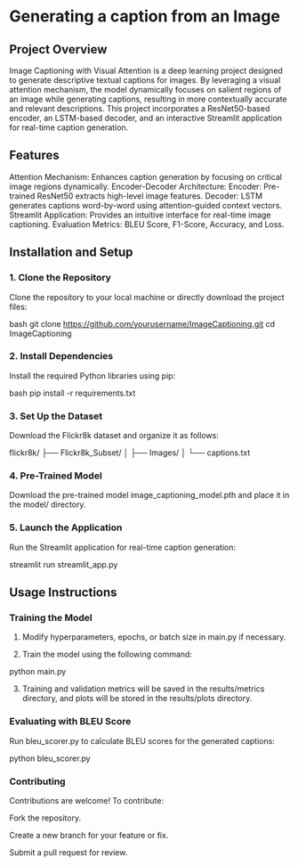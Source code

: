 # Generating a caption from an Image


## Project Overview


Image Captioning with Visual Attention is a deep learning project designed to generate descriptive textual captions for images. By leveraging a visual attention mechanism, the model dynamically focuses on salient regions of an image while generating captions, resulting in more contextually accurate and relevant descriptions. This project incorporates a ResNet50-based encoder, an LSTM-based decoder, and an interactive Streamlit application for real-time caption generation.


## Features

Attention Mechanism: Enhances caption generation by focusing on critical image regions dynamically.
Encoder-Decoder Architecture:
Encoder: Pre-trained ResNet50 extracts high-level image features.
Decoder: LSTM generates captions word-by-word using attention-guided context vectors.
Streamlit Application: Provides an intuitive interface for real-time image captioning.
Evaluation Metrics: BLEU Score, F1-Score, Accuracy, and Loss.


## Installation and Setup

### 1. Clone the Repository

Clone the repository to your local machine or directly download the project files:

bash
git clone https://github.com/yourusername/ImageCaptioning.git
cd ImageCaptioning


### 2. Install Dependencies

Install the required Python libraries using pip:

bash
pip install -r requirements.txt

### 3. Set Up the Dataset

Download the Flickr8k dataset and organize it as follows:

flickr8k/
├── Flickr8k_Subset/
│   ├── Images/
│   └── captions.txt

### 4. Pre-Trained Model

Download the pre-trained model image_captioning_model.pth and place it in the model/ directory.

### 5. Launch the Application
Run the Streamlit application for real-time caption generation:

streamlit run streamlit_app.py

## Usage Instructions

### Training the Model

1. Modify hyperparameters, epochs, or batch size in main.py if necessary.

2. Train the model using the following command:

python main.py

3. Training and validation metrics will be saved in the results/metrics directory, and plots will be stored in the results/plots directory.

### Evaluating with BLEU Score

Run bleu_scorer.py to calculate BLEU scores for the generated captions:

python bleu_scorer.py

### Contributing

Contributions are welcome! To contribute:

Fork the repository.

Create a new branch for your feature or fix.

Submit a pull request for review.











